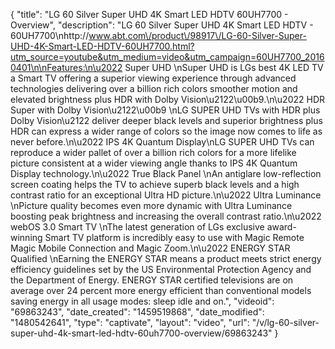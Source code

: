 {
    "title": "LG 60 Silver Super UHD 4K Smart LED HDTV 60UH7700 - Overview",
    "description": "LG 60 Silver Super UHD 4K Smart LED HDTV - 60UH7700\nhttp:\/\/www.abt.com\/product\/98917\/LG-60-Silver-Super-UHD-4K-Smart-LED-HDTV-60UH7700.html?utm_source=youtube&utm_medium=video&utm_campaign=60UH7700_20160401\n\nFeatures:\n\u2022 Super UHD \nSuper UHD is LGs best 4K LED TV a Smart TV offering a superior viewing experience through advanced technologies delivering over a billion rich colors smoother motion and elevated brightness plus HDR with Dolby Vision\u2122\u00b9.\n\u2022 HDR Super with Dolby Vision\u2122\u00b9 \nLG SUPER UHD TVs with HDR plus Dolby Vision\u2122 deliver deeper black levels and superior brightness plus HDR can express a wider range of colors so the image now comes to life as never before.\n\u2022 IPS 4K Quantum Display\nLG SUPER UHD TVs can reproduce a wider pallet of over a billion rich colors for a more lifelike picture consistent at a wider viewing angle thanks to IPS 4K Quantum Display technology.\n\u2022 True Black Panel \nAn antiglare low-reflection screen coating helps the TV to achieve superb black levels and a high contrast ratio for an exceptional Ultra HD picture.\n\u2022 Ultra Luminance \nPicture quality becomes even more dynamic with Ultra Luminance boosting peak brightness and increasing the overall contrast ratio.\n\u2022 webOS 3.0 Smart TV \nThe latest generation of LGs exclusive award-winning Smart TV platform is incredibly easy to use with Magic Remote Magic Mobile Connection and Magic Zoom.\n\u2022 ENERGY STAR Qualified \nEarning the ENERGY STAR means a product meets strict energy efficiency guidelines set by the US Environmental Protection Agency and the Department of Energy. ENERGY STAR certified televisions are on average over 24 percent more energy efficient than conventional models saving energy in all usage modes: sleep idle and on.",
    "videoid": "69863243",
    "date_created": "1459519868",
    "date_modified": "1480542641",
    "type": "captivate",
    "layout": "video",
    "url": "\/v\/lg-60-silver-super-uhd-4k-smart-led-hdtv-60uh7700-overview\/69863243"
}